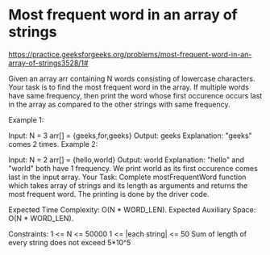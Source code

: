 # Most frequent word in an array of strings

https://practice.geeksforgeeks.org/problems/most-frequent-word-in-an-array-of-strings3528/1#



Given an array arr containing N words consisting of lowercase characters. Your task is to find the most frequent word in the array. If multiple words have same frequency, then print the word whose first occurence occurs last in the array as compared to the other strings with same frequency.

Example 1:

Input:
N = 3
arr[] = {geeks,for,geeks}
Output: geeks
Explanation: "geeks" comes 2 times.
Example 2:

Input:
N = 2
arr[] = {hello,world}
Output: world
Explanation: "hello" and "world" both
have 1 frequency. We print world as
its first occurence comes last in the
input array.
Your Task:
Complete mostFrequentWord function which takes array of strings and its length as arguments and returns the most frequent word. The printing is done by the driver code.

Expected Time Complexity: O(N * WORD_LEN).
Expected Auxiliary Space: O(N * WORD_LEN).

Constraints:
1 <= N <= 50000
1 <= |each string| <= 50
Sum of length of every string does not exceed 5*10^5
